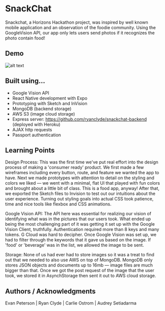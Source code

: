 # SnackChat

Snackchat, a Horizons Hackathon project, was inspired by well known mobile application and an observation of the foodie community. Using the GoogleVision API, our app only lets users send photos if it recognizes the photo contain food!

## Demo

![alt text](https://github.com/EvanPeterson1324/horizons-hackathon-snackchat/blob/master/SnackChat-Demo.gif)


## Built using...

* Google Vision API
* React Native development with Expo
* Prototyping with Sketch and InVision
* MongoDB (backend storage)
* AWS S3 (image cloud storage)
* Express server: https://github.com/ryanclyde/snackchat-backend (deployed with Heroku)
* AJAX http requests
* Passport authentication

## Learning Points
Design Process:
  This was the first time we've put real effort into the design process of making a 'consumer ready' product. We first made a few wireframes including every button, route, and feature we wanted the app to have. Next we made prototypes with attention to detail on the styling and colors we liked — we went with a minimal, flat UI that played with fun colors and brought about a little bit of class. This is a food app, anyway! After that, we exported the Sketch files to Invision to test out our intuitions about the user experience. Turning out styling goals into actual CSS took patience, time and nice tools like flexbox and CSS animations.
  
Google Vision API:
  The API here was essential for realizing our vision of identifying what was in the pictures that our users took. What ended up being the most challenging part of it was getting it set up with the Google Vision Client, truthfully. Authentication required more than 8 keys and many tokens. G Cloud was hard to decipher. Once Google Vision was set up, we had to filter through the keywords that it gave us based on the image. If 'food' or 'beverage' was in the list, we allowed the image to be sent. 
  
Storage:
  None of us had ever had to store images so it was a treat to find out that we needed to also use AWS on top of MongoDB. MongoDB only stores JSON objects and documents up to 16mb — image files are much bigger than that. Once we got the post request of the image that the user took, we stored it in AsynchStorage then sent it out to AWS cloud storage. 

## Authors / Acknowledgments

Evan Peterson | Ryan Clyde | Carlie Ostrom | Audrey Setiadarma

